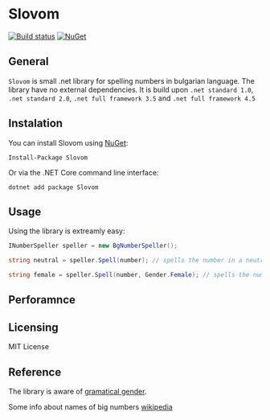 # Slovom
[![Build status](https://ci.appveyor.com/api/projects/status/s0vgb4m8tv9ar7we?svg=true)](https://ci.appveyor.com/project/imalchev/slovom) [![NuGet](https://img.shields.io/nuget/v/Slovom.svg)](https://www.nuget.org/packages/Slovom)

## General
`Slovom` is small .net library for spelling numbers in bulgarian language.
The library have no external dependencies.
It is build upon `.net standard 1.0`, `.net standard 2.0`, `.net full framework 3.5` and `.net full framework 4.5`

## Instalation
You can install Slovom using [NuGet](https://www.nuget.org/packages/Slovom):

```
Install-Package Slovom
```

Or via the .NET Core command line interface:
```
dotnet add package Slovom
```

## Usage
Using the library is extreamly easy:
	
```cs
INumberSpeller speller = new BgNumberSpeller();

string neutral = speller.Spell(number); // spells the number in a neutral gender

string female = speller.Spell(number, Gender.Female); // spells the number in female gender
```

## Perforamnce

## Licensing
MIT License

## Reference

The library is aware of [gramatical gender](https://en.wikipedia.org/wiki/Grammatical_gender).

Some info about names of big numbers [wikipedia](https://bg.wikipedia.org/wiki/%D0%98%D0%BC%D0%B5%D0%BD%D0%B0_%D0%BD%D0%B0_%D1%87%D0%B8%D1%81%D0%BB%D0%B0%D1%82%D0%B0)